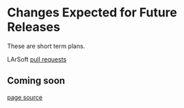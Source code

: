 # Changes Expected for Future Releases

These are short term plans.

LArSoft [pull requests](https://github.com/orgs/LArSoft/projects/2)


## Coming soon


[page source](https://github.com/LArSoft/larsoft.github.io/blob/main/LArSoftWiki/releases/FutureChanges.md)
